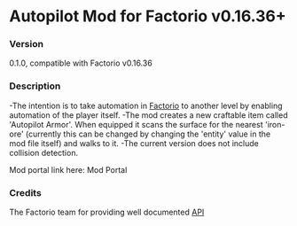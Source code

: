 # Autopilot Mod for Factorio v0.16.36+

### Version
0.1.0, compatible with Factorio v0.16.36

### Description
-The intention is to take automation in [Factorio](https://www.factorio.com/) to another level by enabling automation of the player itself.
-The mod creates a new craftable item called 'Autopilot Armor'. When equipped it scans the surface for the nearest 'iron-ore' (currently this can be changed by changing the 'entity' value in the mod file itself) and walks to it. 
-The current version does not include collision detection.

Mod portal link here: Mod Portal

### Credits
The Factorio team for providing well documented [API](http://lua-api.factorio.com/latest/) 

